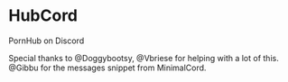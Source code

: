 # HubCord
PornHub on Discord

Special thanks to @Doggybootsy, @Vbriese for helping with a lot of this. @Gibbu for the messages snippet from MinimalCord.
